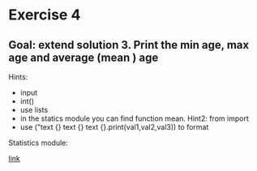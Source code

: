 # Exercise 4

## Goal: extend solution 3. Print the min age, max age and average (mean ) age


Hints:

* input
* int()
* use lists
* in the statics module you can find function mean. Hint2: from <module> import <function>
* use ("text {} text {} text {}.print(val1,val2,val3)) to format

Statistics module:

[link](https://docs.python.org/3/library/statistics.html)
